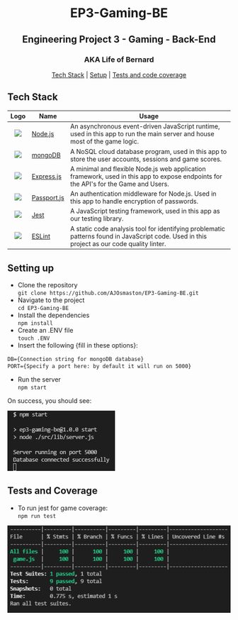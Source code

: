 <div align="center">
  <h1> EP3-Gaming-BE </h1>
  <h2>Engineering Project 3 - Gaming - Back-End</h2>
  <h3> AKA Life of Bernard </h3>

[Tech Stack](#stack) | [Setup](#setup) | [Tests and code coverage](#test)
</div>

## <a name="stack">Tech Stack</a>

| Logo | Name | Usage |
| --- | --- | --- | 
| <div align="center"><img src='https://nodejs.org/static/images/logo.svg' height='40px' /></div> | <a href='https://nodejs.org/en/'>Node.js</a> | An asynchronous event-driven JavaScript runtime, used in this app to run the main server and house most of the game logic. |
| <div align="center"><img src='https://upload.wikimedia.org/wikipedia/commons/thumb/9/93/MongoDB_Logo.svg/2560px-MongoDB_Logo.svg.png' height='40px' /></div> | <a href='https://www.mongodb.com/'>mongoDB</a> | A NoSQL cloud database program, used in this app to store the user accounts, sessions and game scores. |
| <div align="center"><img src='https://miro.medium.com/max/1400/1*XP-mZOrIqX7OsFInN2ngRQ.png' height='40px' /></div> | <a href='https://expressjs.com/'>Express.js</a> | A minimal and flexible Node.js web application framework, used in this app to expose endpoints for the API's for the Game and Users. |
| <div align="center"><img src='https://pbs.twimg.com/profile_images/599259952574693376/DMrPoJtc_400x400.png' height='40px' /> </div> | <a href='https://www.passportjs.org/'>Passport.js</a> | An authentication middleware for Node.js. Used in this app to handle encryption of passwords. |
| <div align="center"><img src='https://ih1.redbubble.net/image.404020079.1876/st,small,507x507-pad,600x600,f8f8f8.u7.jpg' height='40px' /> </div> | <a href='https://jestjs.io/'>Jest</a> | A JavaScript testing framework, used in this app as our testing library. |
| <div align="center"><img src='https://eslint.org/assets/img/favicon.512x512.png' height='40px' /> </div> | <a href='https://eslint.org/'>ESLint</a> | A static code analysis tool for identifying problematic patterns found in JavaScript code. Used in this project as our code quality linter. |

## <a name="setup">Setting up</a>

* Clone the repository  
`git clone https://github.com/AJOsmaston/EP3-Gaming-BE.git`
* Navigate to the project  
`cd EP3-Gaming-BE`
* Install the dependencies  
`npm install`
* Create an .ENV file  
`touch .ENV`
* Insert the following {fill in these options}:
```
DB={Connection string for mongoDB database}
PORT={Specify a port here: by default it will run on 5000}
```
* Run the server  
`npm start`  

On success, you should see:  

![server running](/media/d6da46c398659cd88f0950e7d63744e7.png)

## <a name="test">Tests and Coverage</a>

* To run jest for game coverage:  
`npm run test`  

![Test coverage](/media/954c8c414db4fd8a220007c9bf879f1c.png)
<!-- TODO: add tests for API endpoints -->
